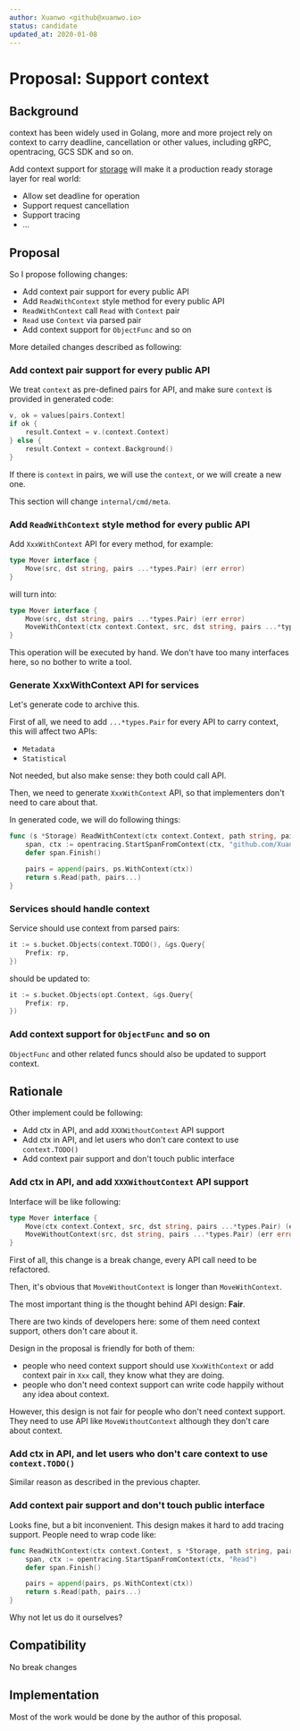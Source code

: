 ```yaml
---
author: Xuanwo <github@xuanwo.io>
status: candidate
updated_at: 2020-01-08
---
```


# Proposal: Support context

## Background

context has been widely used in Golang, more and more project rely on context to carry deadline, cancellation or other values, including gRPC, opentracing, GCS SDK and so on.

Add context support for [storage](https://github.com/Xuanwo/storage) will make it a production ready storage layer for real world:

- Allow set deadline for operation
- Support request cancellation
- Support tracing
- ...

## Proposal

So I propose following changes:

- Add context pair support for every public API
- Add `ReadWithContext` style method for every public API
- `ReadWithContext` call `Read` with `Context` pair
- `Read` use `Context` via parsed pair
- Add context support for `ObjectFunc` and so on

More detailed changes described as following:

### Add context pair support for every public API

We treat `context` as pre-defined pairs for API, and make sure `context` is provided in generated code:

```go
v, ok = values[pairs.Context]
if ok {
    result.Context = v.(context.Context)
} else {
    result.Context = context.Background()
}
```

If there is `context` in pairs, we will use the `context`, or we will create a new one.

This section will change `internal/cmd/meta`.

### Add `ReadWithContext` style method for every public API

Add `XxxWithContext` API for every method, for example:

```go
type Mover interface {
	Move(src, dst string, pairs ...*types.Pair) (err error)
}
```

will turn into:

```go
type Mover interface {
	Move(src, dst string, pairs ...*types.Pair) (err error)
	MoveWithContext(ctx context.Context, src, dst string, pairs ...*types.Pair) (err error)
}
```

This operation will be executed by hand. We don't have too many interfaces here, so no bother to write a tool.

### Generate XxxWithContext API for services

Let's generate code to archive this.

First of all, we need to add `...*types.Pair` for every API to carry context, this will affect two APIs:

- `Metadata`
- `Statistical`

Not needed, but also make sense: they both could call API.

Then, we need to generate `XxxWithContext` API, so that implementers don't need to care about that.

In generated code, we will do following things:

```go
func (s *Storage) ReadWithContext(ctx context.Context, path string, pairs ...*types.Pair) (r io.ReadCloser, err error) {
	span, ctx := opentracing.StartSpanFromContext(ctx, "github.com/Xuanwo/storage/services/qingstor.Storager.Read")
	defer span.Finish()

	pairs = append(pairs, ps.WithContext(ctx))
	return s.Read(path, pairs...)
}
```

### Services should handle context

Service should use context from parsed pairs:

```go
it := s.bucket.Objects(context.TODO(), &gs.Query{
    Prefix: rp,
})
```

should be updated to:

```go
it := s.bucket.Objects(opt.Context, &gs.Query{
    Prefix: rp,
})
```

### Add context support for `ObjectFunc` and so on

`ObjectFunc` and other related funcs should also be updated to support context.

## Rationale

Other implement could be following:

- Add ctx in API, and add `XXXWithoutContext` API support
- Add ctx in API, and let users who don't care context to use `context.TODO()`
- Add context pair support and don't touch public interface

### Add ctx in API, and add `XXXWithoutContext` API support

Interface will be like following:

```go
type Mover interface {
	Move(ctx context.Context, src, dst string, pairs ...*types.Pair) (err error)
	MoveWithoutContext(src, dst string, pairs ...*types.Pair) (err error)
}
```

First of all, this change is a break change, every API call need to be refactored.

Then, it's obvious that `MoveWithoutContext` is longer than `MoveWithContext`.

The most important thing is the thought behind API design: **Fair**.

There are two kinds of developers here: some of them need context support, others don't care about it.

Design in the proposal is friendly for both of them:

- people who need context support should use `XxxWithContext` or add context pair in `Xxx` call, they know what they are doing.
- people who don't need context support can write code happily without any idea about context.

However, this design is not fair for people who don't need context support. They need to use API like `MoveWithoutContext` although they don't care about context.

### Add ctx in API, and let users who don't care context to use `context.TODO()`

Similar reason as described in the previous chapter.

### Add context pair support and don't touch public interface

Looks fine, but a bit inconvenient. This design makes it hard to add tracing support. People need to wrap code like:

```go
func ReadWithContext(ctx context.Context, s *Storage, path string, pairs ...*types.Pair) (r io.ReadCloser, err error) {
	span, ctx := opentracing.StartSpanFromContext(ctx, "Read")
	defer span.Finish()

	pairs = append(pairs, ps.WithContext(ctx))
	return s.Read(path, pairs...)
}
```

Why not let us do it ourselves?

## Compatibility

No break changes

## Implementation

Most of the work would be done by the author of this proposal.